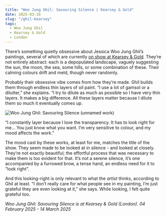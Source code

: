 ```yaml
---
title: "Woo Jung Ghil: Savouring Silence | Kearsey & Gold"
date: 2025-03-16
slug: "/ghil-kearsey"
tags:
  - Woo Jung Ghil
  - Kearsey & Gold
  - London
---
```


There’s something quietly obsessive about Jessica Woo Jung Ghil’s paintings, several of which are currently [on show at Kearsey & Gold](https://www.kearseygold.com/exhibitions-home/savouringsilence). They’re not entirely abstract: each is a depopulated landscape, vaguely suggesting the sun, the moon, the sea, some hills, or some combination of these. Their calming colours drift and meld, though never randomly.

Probably their obsessive vibe comes from how they’re made. Ghil builds them through endless thin layers of oil paint. “I use a lot of gamsol or a dilutter,” she explains. “I try to dilute as much as possible so I have very thin layers. It makes a big difference. All these layers matter because I dilute them so much it eventually comes up.

![Woo Jung Ghil: Savouring Silence (unnamed work)](/ghil-kearsey-1.jpg)

“I constantly layer because I love the transparency. It has to look right for me... You just know what you want. I’m very sensitive to colour, and my mood affects the work.”

The mood cast by these works, at least for me, matches the title of the show. They seem made to be looked at in silence - and looked at closely. They’re not exactly beautiful; the effortful process that was necessary to make them is too evident for that. It’s not a serene silence, it’s one accompanied by a furrowed brow, a tense hand, an endless need for it to “look right”.

And this looking-right is only relevant to what the _artist_ thinks, according to Ghil at least. “I don’t really care for what people see in my painting, I’m just grateful they are even looking at it,” she says. While looking, I felt quite grateful too.

_Woo Jung Ghil: Savouring Silence is at Kearsey & Gold (London). 04 February 2025 - 14 March 2025_
